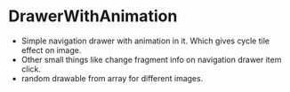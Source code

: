 DrawerWithAnimation
===================

- Simple navigation drawer with animation in it. Which gives cycle tile effect on image.
- Other small things like change fragment info on navigation drawer item click.
- random drawable from array for different images.


